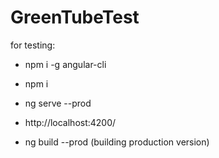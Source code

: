 # GreenTubeTest

for testing:
* npm i -g angular-cli
* npm i 
* ng serve --prod
* http://localhost:4200/

* ng build --prod (building production version)